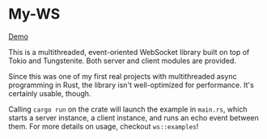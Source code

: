 # My-WS

[Demo](https://youtube.com/shorts/MNtP16yU42w?feature=share)

This is a multithreaded, event-oriented WebSocket library built on top
of Tokio and Tungstenite. Both server and client modules are provided.

Since this was one of my first real projects with multithreaded async programming
in Rust, the library isn't well-optimized for performance. It's certainly usable, though.

Calling `cargo run` on the crate will launch the example in `main.rs`, which starts a server
instance, a client instance, and runs an echo event between them. For more details on usage,
checkout `ws::examples`!

